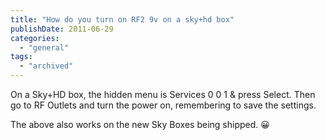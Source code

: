 ```yaml
---
title: "How do you turn on RF2 9v on a sky+hd box"
publishDate: 2011-06-29
categories: 
  - "general"
tags:
  - "archived"
---
```


On a Sky+HD box, the hidden menu is Services 0 0 1 & press Select. Then go to RF Outlets and turn the power on, remembering to save the settings.

The above also works on the new Sky Boxes being shipped. 😀

